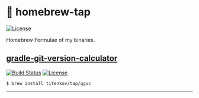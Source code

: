 # 🤖 homebrew-tap
[![License][icon_license]](LICENSE)

Homebrew Formulae of my binaries.

## [gradle-git-version-calculator][page_ggvc_promo]

[![Build Status][icon_ggvc_build]][page_ggvc_build]
[![License][icon_ggvc_license]][page_ggvc_license]

[icon_ggvc_build]:    https://travis-ci.com/titenkov/gradle-git-version-calculator.svg?branch=master
[icon_ggvc_license]:  https://img.shields.io/badge/license-MIT-blue.svg
[page_ggvc_promo]:    https://github.com/titenkov/gradle-git-version-calculator
[page_ggvc_build]:    https://travis-ci.com/titenkov/gradle-git-version-calculator
[page_ggvc_license]:  https://github.com/titenkov/gradle-git-version-calculator/blob/master/LICENSE

```bash
$ brew install titenkov/tap/ggvc
```

---
[icon_license]:    https://img.shields.io/badge/license-MIT-blue.svg